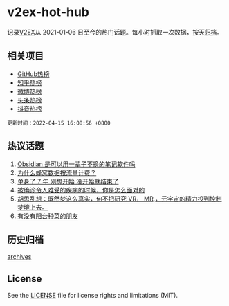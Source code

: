 # v2ex-hot-hub

 记录[V2EX](https://www.v2ex.com/)从 2021-01-06 日至今的热门话题。每小时抓取一次数据，按天[归档](archives)。
 
 ## 相关项目

- [GitHub热榜](https://github.com/snaildev/github-hot-hub)
- [知乎热榜](https://github.com/snaildev/zhihu-hot-hub)
- [微博热榜](https://github.com/snaildev/weibo-hot-hub)
- [头条热榜](https://github.com/snaildev/toutiao-hot-hub)
- [抖音热榜](https://github.com/snaildev/douyin-hot-hub)


 `更新时间：2022-04-15 16:08:56 +0800`

## 热议话题

1. [Obsidian 是可以用一辈子不换的笔记软件吗](https://www.v2ex.com/t/847011)
1. [为什么蜂窝数据按流量计费？](https://www.v2ex.com/t/847064)
1. [单身了 7 年 刚想开始 没开始就结束了](https://www.v2ex.com/t/847085)
1. [被确诊令人难受的疾病的时候，你是怎么面对的](https://www.v2ex.com/t/846981)
1. [胡思乱想：既然梦这么真实，何不把研究 VR， MR,，元宇宙的精力投到控制梦境上去。](https://www.v2ex.com/t/846962)
1. [有没有阳台种菜的朋友](https://www.v2ex.com/t/847118)

## 历史归档

[archives](archives)

## License

See the [LICENSE](LICENSE) file for license rights and limitations (MIT).
